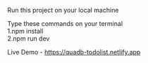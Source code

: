 Run this project on your local machine

Type these commands on your terminal
<br>
1.npm install
<br>
2.npm run dev

Live Demo - https://quadb-todolist.netlify.app